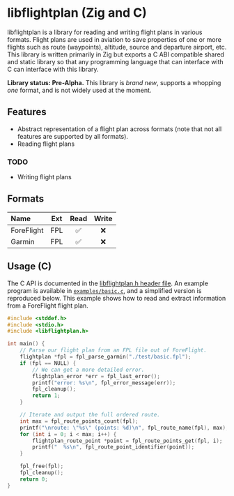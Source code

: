# libflightplan (Zig and C)

libflightplan is a library for reading and writing flight plans in
various formats. Flight plans are used in aviation to save properties of
one or more flights such as route (waypoints), altitude, source and departure
airport, etc. This library is written primarily in Zig but exports a C ABI
compatible shared and static library so that any programming language that
can interface with C can interface with this library.

**Library status: Pre-Alpha.** This library is _brand new_, supports
a whopping _one_ format, and is not widely used at the moment.

## Features

* Abstract representation of a flight plan across formats (note that
  not all features are supported by all formats).
* Reading flight plans

### TODO

* Writing flight plans

## Formats

| Name | Ext | Read | Write |
| :--- | :---: | :---: | :---: |
| ForeFlight | FPL | ✅ | ❌ |
| Garmin | FPL | ✅ | ❌ |

## Usage (C)

The C API is documented in the
[libflightplan.h header file](https://github.com/mitchellh/libflightplan/blob/main/include/libflightplan.h).
An example program is available in [`examples/basic.c`](https://github.com/mitchellh/libflightplan/blob/main/examples/basic.c),
and a simplified version is reproduced below. This example shows how to
read and extract information from a ForeFlight flight plan.

```c
#include <stddef.h>
#include <stdio.h>
#include <libflightplan.h>

int main() {
	// Parse our flight plan from an FPL file out of ForeFlight.
	flightplan *fpl = fpl_parse_garmin("./test/basic.fpl");
	if (fpl == NULL) {
		// We can get a more detailed error.
		flightplan_error *err = fpl_last_error();
		printf("error: %s\n", fpl_error_message(err));
		fpl_cleanup();
		return 1;
	}

	// Iterate and output the full ordered route.
	int max = fpl_route_points_count(fpl);
	printf("\nroute: \"%s\" (points: %d)\n", fpl_route_name(fpl), max);
	for (int i = 0; i < max; i++) {
		flightplan_route_point *point = fpl_route_points_get(fpl, i);
		printf("  %s\n", fpl_route_point_identifier(point));
	}

	fpl_free(fpl);
	fpl_cleanup();
	return 0;
}
```
